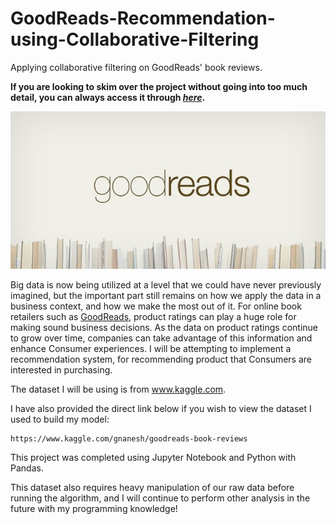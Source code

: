 # GoodReads-Recommendation-using-Collaborative-Filtering
Applying collaborative filtering on GoodReads' book reviews.

**If you are looking to skim over the project without going into too much detail, you can always access it through [_here_](https://nbviewer.jupyter.org/github/mick-zhang/Goodreads-Recommendation-using-Collaborative-Filtering/blob/master/Book%20Recommender%20System%20Github.ipynb?flush_cache=true).**

<img src="GoodReads.jpg">

Big data is now being utilized at a level that we could have never previously imagined, but the important part still remains on how we apply the data in a business context, and how we make the most out of it. For online book retailers such as [GoodReads](https://www.goodreads.com/), product ratings can play a huge role for making sound business decisions. As the data on product ratings continue to grow over time, companies can take advantage of this information and enhance Consumer experiences.
I will be attempting to implement a recommendation system, for recommending product that Consumers are interested in purchasing.

The dataset I will be using is from www.kaggle.com.

I have also provided the direct link below if you wish to view the dataset I used to build my model:

    https://www.kaggle.com/gnanesh/goodreads-book-reviews

This project was completed using Jupyter Notebook and Python with Pandas.

This dataset also requires heavy manipulation of our raw data before running the algorithm, and I will continue to perform other analysis in the future with my programming knowledge!

